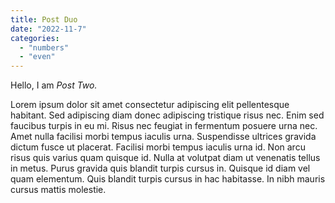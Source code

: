 ```yaml
---
title: Post Duo
date: "2022-11-7"
categories: 
  - "numbers"
  - "even"
---
```


Hello, I am _Post Two._

Lorem ipsum dolor sit amet consectetur adipiscing elit pellentesque habitant. Sed adipiscing diam donec adipiscing tristique risus nec. Enim sed faucibus turpis in eu mi. Risus nec feugiat in fermentum posuere urna nec. Amet nulla facilisi morbi tempus iaculis urna. Suspendisse ultrices gravida dictum fusce ut placerat. Facilisi morbi tempus iaculis urna id. Non arcu risus quis varius quam quisque id. Nulla at volutpat diam ut venenatis tellus in metus. Purus gravida quis blandit turpis cursus in. Quisque id diam vel quam elementum. Quis blandit turpis cursus in hac habitasse. In nibh mauris cursus mattis molestie.
